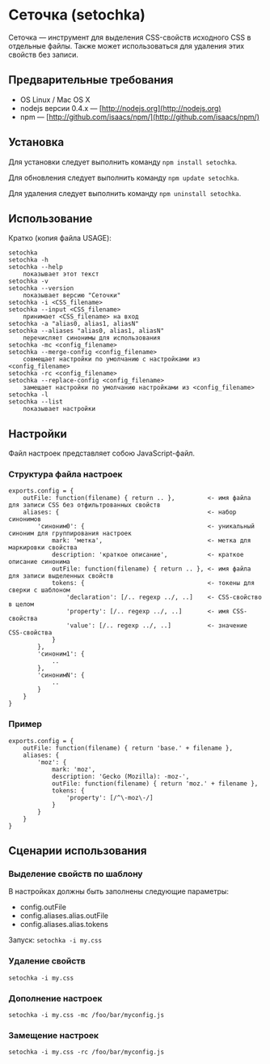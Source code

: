 # Сеточка (setochka)

Сеточка&nbsp;— инструмент для выделения CSS-свойств исходного CSS в отдельные файлы. Также может использоваться для удаления этих свойств без записи.

## Предварительные требования

* OS Linux / Mac OS X
* nodejs версии 0.4.x&nbsp;— [http://nodejs.org](http://nodejs.org)
* npm&nbsp;— [http://github.com/isaacs/npm/](http://github.com/isaacs/npm/)

## Установка

Для установки следует выполнить команду `npm install setochka`.

Для обновления следует выполнить команду `npm update setochka`.

Для удаления следует выполнить команду `npm uninstall setochka`.

## Использование

Кратко (копия файла USAGE):

    setochka
    setochka -h
    setochka --help
        показывает этот текст
    setochka -v
    setochka --version
        показывает версию "Сеточки"
    setochka -i <CSS_filename>
    setochka --input <CSS_filename>
        принимает <CSS_filename> на вход
    setochka -a "alias0, alias1, aliasN"
    setochka --aliases "alias0, alias1, aliasN"
        перечисляет синонимы для использования
    setochka -mc <config_filename>
    setochka --merge-config <config_filename>
        совмещает настройки по умолчанию с настройками из <config_filename>
    setochka -rc <config_filename>
    setochka --replace-config <config_filename>
        замещает настройки по умолчанию настройками из <config_filename>
    setochka -l
    setochka --list
        показывает настройки

## Настройки

Файл настроек представляет собою JavaScript-файл.

### Структура файла настроек

    exports.config = {
        outFile: function(filename) { return .. },         <- имя файла для записи CSS без отфильтрованных свойств
        aliases: {                                         <- набор синонимов
            'синоним0': {                                  <- уникальный синоним для группирования настроек
                mark: 'метка',                             <- метка для маркировки свойства
                description: 'краткое описание',           <- краткое описание синонима
                outFile: function(filename) { return .. }, <- имя файла для записи выделенных свойств
                tokens: {                                  <- токены для сверки с шаблоном
                    'declaration': [/.. regexp ../, ..]    <- CSS-свойство в целом
                    'property': [/.. regexp ../, ..]       <- имя CSS-свойства
                    'value': [/.. regexp ../, ..]          <- значение CSS-свойства
                }
            },
            'синоним1': {
                ..
            },
            'синонимN': {
                ..
            }
        }
    }
### Пример

    exports.config = {
        outFile: function(filename) { return 'base.' + filename },
        aliases: {
            'moz': {
                mark: 'moz',
                description: 'Gecko (Mozilla): -moz-',
                outFile: function(filename) { return 'moz.' + filename },
                tokens: {
                    'property': [/^\-moz\-/]
                }
            }
        }
    }

## Сценарии использования

### Выделение свойств по шаблону

В настройках должны быть заполнены следующие параметры:

* config.outFile
* config.aliases.alias.outFile
* config.aliases.alias.tokens

Запуск: `setochka -i my.css`

### Удаление свойств

`setochka -i my.css`

### Дополнение настроек

`setochka -i my.css -mc /foo/bar/myconfig.js`

### Замещение настроек

`setochka -i my.css -rc /foo/bar/myconfig.js`
